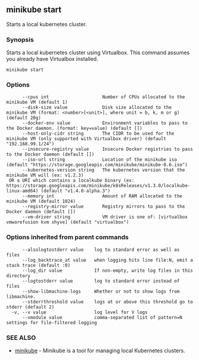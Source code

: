 ## minikube start

Starts a local kubernetes cluster.

### Synopsis


Starts a local kubernetes cluster using Virtualbox. This command
assumes you already have Virtualbox installed.

```
minikube start
```

### Options

```
      --cpus int                    Number of CPUs allocated to the minikube VM (default 1)
      --disk-size value             Disk size allocated to the minikube VM (format: <number>[<unit>], where unit = b, k, m or g) (default 20g)
      --docker-env value            Environment variables to pass to the Docker daemon. (format: key=value) (default [])
      --host-only-cidr string       The CIDR to be used for the minikube VM (only supported with Virtualbox driver) (default "192.168.99.1/24")
      --insecure-registry value     Insecure Docker registries to pass to the Docker daemon (default [])
      --iso-url string              Location of the minikube iso (default "https://storage.googleapis.com/minikube/minikube-0.6.iso")
      --kubernetes-version string   The kubernetes version that the minikube VM will (ex: v1.2.3) 
 OR a URI which contains a localkube binary (ex: https://storage.googleapis.com/minikube/k8sReleases/v1.3.0/localkube-linux-amd64) (default "v1.4.0-alpha.3")
      --memory int                  Amount of RAM allocated to the minikube VM (default 1024)
      --registry-mirror value       Registry mirrors to pass to the Docker daemon (default [])
      --vm-driver string            VM driver is one of: [virtualbox vmwarefusion kvm xhyve] (default "virtualbox")
```

### Options inherited from parent commands

```
      --alsologtostderr value    log to standard error as well as files
      --log_backtrace_at value   when logging hits line file:N, emit a stack trace (default :0)
      --log_dir value            If non-empty, write log files in this directory
      --logtostderr value        log to standard error instead of files
      --show-libmachine-logs     Whether or not to show logs from libmachine.
      --stderrthreshold value    logs at or above this threshold go to stderr (default 2)
  -v, --v value                  log level for V logs
      --vmodule value            comma-separated list of pattern=N settings for file-filtered logging
```

### SEE ALSO
* [minikube](minikube.md)	 - Minikube is a tool for managing local Kubernetes clusters.

